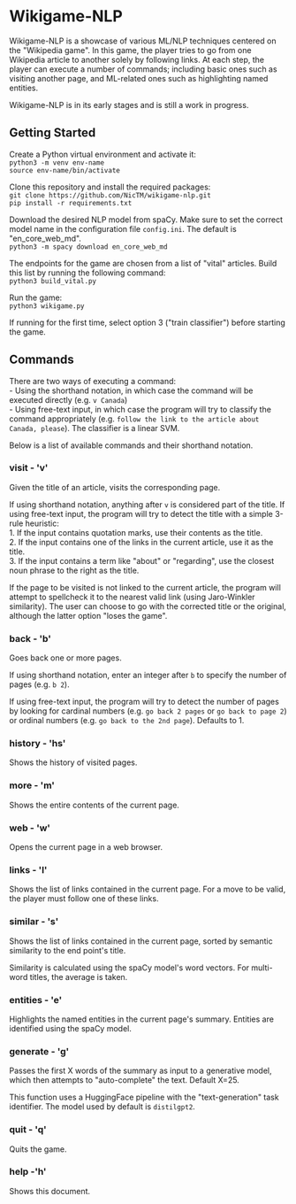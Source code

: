# Wikigame-NLP

Wikigame-NLP is a showcase of various ML/NLP techniques centered on the "Wikipedia game". In this game, the player tries to go from one Wikipedia article to another solely by following links. At each step, the player can execute a number of commands; including basic ones such as visiting another page, and ML-related ones such as highlighting named entities.

Wikigame-NLP is in its early stages and is still a work in progress.

## Getting Started

Create a Python virtual environment and activate it:  
`python3 -m venv env-name`  
`source env-name/bin/activate`

Clone this repository and install the required packages:  
`git clone https://github.com/NicTM/wikigame-nlp.git`  
`pip install -r requirements.txt`

Download the desired NLP model from spaCy. Make sure to set the correct model name in the configuration file `config.ini`. The default is "en_core_web_md".  
`python3 -m spacy download en_core_web_md`

The endpoints for the game are chosen from a list of "vital" articles. Build this list by running the following command:  
`python3 build_vital.py`

Run the game:  
`python3 wikigame.py`

If running for the first time, select option 3 ("train classifier") before starting the game.

## Commands

There are two ways of executing a command:  
    - Using the shorthand notation, in which case the command will be executed directly (e.g. `v Canada`)  
    - Using free-text input, in which case the program will try to classify the command appropriately (e.g. `follow the link to the article about Canada, please`). The classifier is a linear SVM.

Below is a list of available commands and their shorthand notation.

### visit - 'v'
Given the title of an article, visits the corresponding page. 

If using shorthand notation, anything after `v` is considered part of the title. If using free-text input, the program will try to detect the title with a simple 3-rule heuristic:  
    1. If the input contains quotation marks, use their contents as the title.  
    2. If the input contains one of the links in the current article, use it as the title.  
    3. If the input contains a term like "about" or "regarding", use the closest noun phrase to the right as the title.

If the page to be visited is not linked to the current article, the program will attempt to spellcheck it to the nearest valid link (using Jaro-Winkler similarity). The user can choose to go with the corrected title or the original, although the latter option "loses the game".

### back - 'b'
Goes back one or more pages.

If using shorthand notation, enter an integer after `b` to specify the number of pages (e.g. `b 2`). 

If using free-text input, the program will try to detect the number of pages by looking for cardinal numbers (e.g. `go back 2 pages` or `go back to page 2`) or ordinal numbers (e.g. `go back to the 2nd page`). Defaults to 1.

### history - 'hs'
Shows the history of visited pages.

### more - 'm'
Shows the entire contents of the current page.

### web - 'w'
Opens the current page in a web browser.

### links - 'l'
Shows the list of links contained in the current page. For a move to be valid, the player must follow one of these links.

### similar - 's'
Shows the list of links contained in the current page, sorted by semantic similarity to the end point's title.

Similarity is calculated using the spaCy model's word vectors. For multi-word titles, the average is taken.

### entities - 'e'
Highlights the named entities in the current page's summary. Entities are identified using the spaCy model.

### generate - 'g'
Passes the first X words of the summary as input to a generative model, which then attempts to "auto-complete" the text. Default X=25.

This function uses a HuggingFace pipeline with the "text-generation" task identifier. The model used by default is `distilgpt2`.

### quit - 'q'
Quits the game.

### help -'h'
Shows this document.
